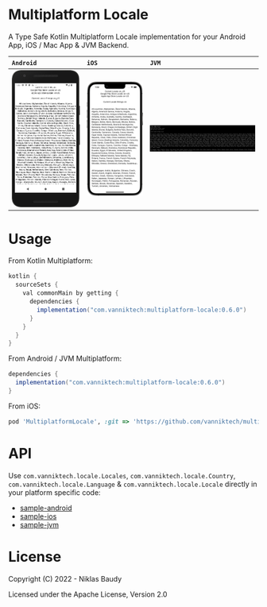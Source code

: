 Multiplatform Locale
====================

A Type Safe Kotlin Multiplatform Locale implementation for your Android App, iOS / Mac App & JVM Backend.

| `Android`                             | `iOS`                         | `JVM`                         |
|:--------------------------------------|:------------------------------|:------------------------------|
| ![Sample Android](sample-android.png) | ![Sample iOS](sample-ios.png) | ![Sample JVM](sample-jvm.png) |

# Usage

From Kotlin Multiplatform:

```groovy
kotlin {
  sourceSets {
    val commonMain by getting {
      dependencies {
        implementation("com.vanniktech:multiplatform-locale:0.6.0")
      }
    }
  }
}
```

From Android / JVM Multiplatform:

```groovy
dependencies {
  implementation("com.vanniktech:multiplatform-locale:0.6.0")
}
```

From iOS:

```ruby
pod 'MultiplatformLocale', :git => 'https://github.com/vanniktech/multiplatform-locale', :tag => "0.6.0"
```

# API

Use `com.vanniktech.locale.Locales`, `com.vanniktech.locale.Country`, `com.vanniktech.locale.Language` & `com.vanniktech.locale.Locale` directly in your platform specific code:

- [sample-android](./sample-android/src/main/kotlin/com/vanniktech/locale/sample/android/LocaleMainActivity.kt)
- [sample-ios](./sample-ios/ios/App.swift)
- [sample-jvm](sample-jvm/src/main/java/com/vanniktech/locale/sample/jvm/LocaleJvm.kt)

# License

Copyright (C) 2022 - Niklas Baudy

Licensed under the Apache License, Version 2.0
